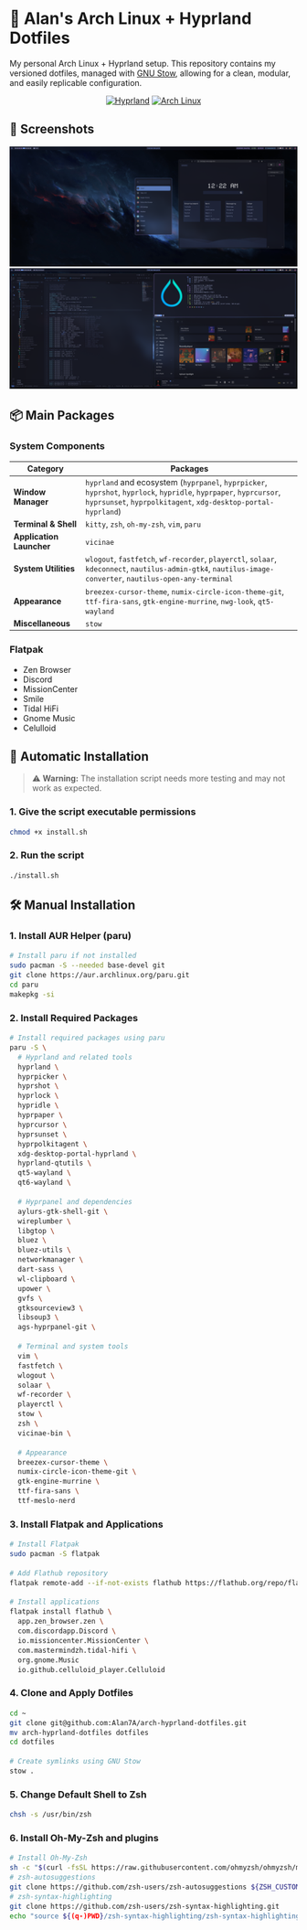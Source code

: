 # 🌟 Alan's Arch Linux + Hyprland Dotfiles

My personal Arch Linux + Hyprland setup. This repository contains my versioned dotfiles, managed with [GNU Stow](https://www.gnu.org/software/stow/), allowing for a clean, modular, and easily replicable configuration.

<div align="center">

[![Hyprland](https://img.shields.io/badge/WM-Hyprland-blue)](https://github.com/hyprwm/Hyprland)
[![Arch Linux](https://img.shields.io/badge/OS-Arch_Linux-blue)](https://archlinux.org/)

</div>

## 📸 Screenshots


<div align="center">
  <img src="misc/previews/screenshot1.png" alt="Desktop Preview 1"/>
  <img src="misc/previews/screenshot2.png" alt="Desktop Preview 2"/>
</div>

## 📦 Main Packages

### System Components

| Category | Packages |
|----------|----------|
| **Window Manager** | `hyprland` and ecosystem (`hyprpanel`, `hyprpicker`, `hyprshot`, `hyprlock`, `hypridle`, `hyprpaper`, `hyprcursor`, `hyprsunset`, `hyprpolkitagent`, `xdg-desktop-portal-hyprland`) |
| **Terminal & Shell** | `kitty`, `zsh`, `oh-my-zsh`, `vim`, `paru` |
| **Application Launcher** | `vicinae` |
| **System Utilities** | `wlogout`, `fastfetch`, `wf-recorder`, `playerctl`, `solaar`, `kdeconnect`, `nautilus-admin-gtk4`, `nautilus-image-converter`, `nautilus-open-any-terminal`  |
| **Appearance** | `breezex-cursor-theme`, `numix-circle-icon-theme-git`, `ttf-fira-sans`, `gtk-engine-murrine`, `nwg-look`, `qt5-wayland`  |
| **Miscellaneous** | `stow` |    

### Flatpak

- Zen Browser
- Discord
- MissionCenter
- Smile
- Tidal HiFi
- Gnome Music
- Celulloid

## 🚀 Automatic Installation

> ⚠️ **Warning:** The installation script needs more testing and may not work as expected.

### 1. Give the script executable permissions
```sh
chmod +x install.sh
```
### 2. Run the script
```sh
./install.sh
```

## 🛠️ Manual Installation

### 1. Install AUR Helper (paru)

```sh
# Install paru if not installed
sudo pacman -S --needed base-devel git
git clone https://aur.archlinux.org/paru.git
cd paru
makepkg -si
```

### 2. Install Required Packages

```sh
# Install required packages using paru
paru -S \
  # Hyprland and related tools
  hyprland \
  hyprpicker \
  hyprshot \
  hyprlock \
  hypridle \
  hyprpaper \
  hyprcursor \
  hyprsunset \
  hyprpolkitagent \
  xdg-desktop-portal-hyprland \
  hyprland-qtutils \
  qt5-wayland \
  qt6-wayland \
  
  # Hyprpanel and dependencies
  aylurs-gtk-shell-git \
  wireplumber \
  libgtop \
  bluez \
  bluez-utils \
  networkmanager \
  dart-sass \
  wl-clipboard \
  upower \
  gvfs \
  gtksourceview3 \
  libsoup3 \
  ags-hyprpanel-git \
  
  # Terminal and system tools
  vim \
  fastfetch \
  wlogout \
  solaar \
  wf-recorder \
  playerctl \
  stow \
  zsh \
  vicinae-bin \
  
  # Appearance
  breezex-cursor-theme \
  numix-circle-icon-theme-git \
  gtk-engine-murrine \
  ttf-fira-sans \
  ttf-meslo-nerd
```

### 3. Install Flatpak and Applications

```sh
# Install Flatpak
sudo pacman -S flatpak

# Add Flathub repository
flatpak remote-add --if-not-exists flathub https://flathub.org/repo/flathub.flatpakrepo

# Install applications
flatpak install flathub \
  app.zen_browser.zen \
  com.discordapp.Discord \
  io.missioncenter.MissionCenter \
  com.mastermindzh.tidal-hifi \
  org.gnome.Music
  io.github.celluloid_player.Celluloid
```

### 4. Clone and Apply Dotfiles

```sh
cd ~
git clone git@github.com:Alan7A/arch-hyprland-dotfiles.git
mv arch-hyprland-dotfiles dotfiles
cd dotfiles

# Create symlinks using GNU Stow
stow .
```


### 5. Change Default Shell to Zsh

```sh
chsh -s /usr/bin/zsh
```

### 6. Install Oh-My-Zsh and plugins

```sh
# Install Oh-My-Zsh
sh -c "$(curl -fsSL https://raw.githubusercontent.com/ohmyzsh/ohmyzsh/master/tools/install.sh)"
# zsh-autosuggestions
git clone https://github.com/zsh-users/zsh-autosuggestions ${ZSH_CUSTOM:-~/.oh-my-zsh/custom}/plugins/zsh-autosuggestions
# zsh-syntax-highlighting
git clone https://github.com/zsh-users/zsh-syntax-highlighting.git
echo "source ${(q-)PWD}/zsh-syntax-highlighting/zsh-syntax-highlighting.zsh" >> ${ZDOTDIR:-$HOME}/.zshrc
```
